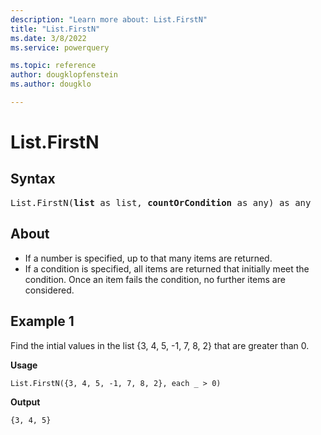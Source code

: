 ```yaml
---
description: "Learn more about: List.FirstN"
title: "List.FirstN"
ms.date: 3/8/2022
ms.service: powerquery

ms.topic: reference
author: dougklopfenstein
ms.author: dougklo

---
```

# List.FirstN

## Syntax

<pre>
List.FirstN(<b>list</b> as list, <b>countOrCondition</b> as any) as any
</pre>
  
## About

* If a number is specified, up to that many items are returned.
* If a condition is specified, all items are returned that initially meet the condition. Once an item fails the condition, no further items are considered.

## Example 1

Find the intial values in the list {3, 4, 5, -1, 7, 8, 2} that are greater than 0.

**Usage**

```powerquery-m
List.FirstN({3, 4, 5, -1, 7, 8, 2}, each _ > 0)
```

**Output**

`{3, 4, 5}`

